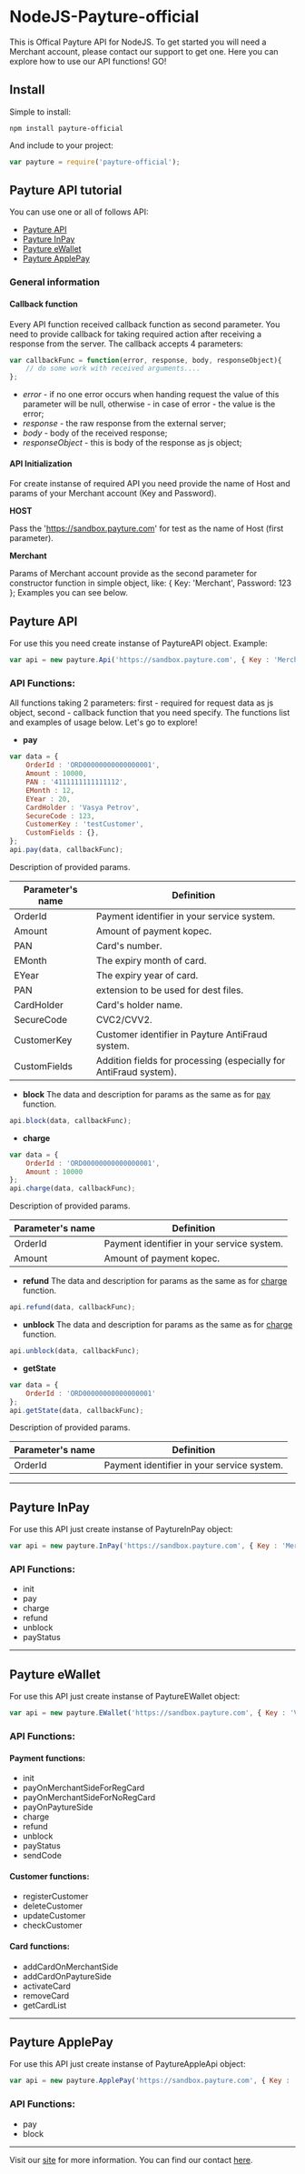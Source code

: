 # NodeJS-Payture-official

This is Offical Payture API for NodeJS. To get started you will need a Merchant account, please contact our support to get one. Here you can explore how to use our API functions! GO!

## Install
Simple to install:  
```npm
npm install payture-official
```
And include to your project:
```javascript
var payture = require('payture-official');
```


## Payture API tutorial
You can use one or all of follows API:

 * [Payture API](#API)
 * [Payture InPay](#InPay)
 * [Payture eWallet](#eWallet)
 * [Payture ApplePay](#ApplePay)

### General information
#### Callback function
Every API function received callback function as second parameter. You need to provide callback for taking required action after receiving a response from the server. 
The callback accepts 4 parameters:
```javascript
var callbackFunc = function(error, response, body, responseObject){
    // do some work with received arguments....
};
```
* *error* - if no one error occurs when handing request the value of this parameter will be null, otherwise - in case of error - the value is the error;
* *response* - the raw response from the external server;
* *body* - body of the received response;
* *responseObject* - this is body of the response as js object;


#### API Initialization
For create instanse of required API you need provide the name of Host and params of your Merchant account (Key and Password).

**HOST**

Pass the 'https://sandbox.payture.com' for test as the name of Host (first parameter).

**Merchant**

Params of Merchant account provide as the second parameter for constructor function in simple object, like: { Key: 'Merchant', Password: 123 };
Examples you can see below.

## Payture API <a id="API"></a>
For use this you need create instanse of PaytureAPI object. Example:
```javascript
var api = new payture.Api('https://sandbox.payture.com', { Key : 'Merchant', Password : 123 });
```
### API Functions:
All functions taking 2 parameters: first -  required for request data as js object, second - callback function that you need specify. The functions list and examples of usage below. Let's go to explore!
* **pay** <a id="pay"></a>
```javascript
var data = {
    OrderId : 'ORD00000000000000001',
    Amount : 10000,
    PAN : '4111111111111112',
    EMonth : 12,
    EYear : 20,
    CardHolder : 'Vasya Petrov',
    SecureCode : 123,
    CustomerKey : 'testCustomer',
    CustomFields : {},
};
api.pay(data, callbackFunc);
```
Description of provided params.

| Parameter's name | Definition                                                        |
| ---------------- | ----------------------------------------------------------------- |
| OrderId          | Payment identifier in your service system.                        |
| Amount           | Amount of payment kopec.                                          |
| PAN              | Card's number.                                                    |
| EMonth           | The expiry month of card.                                         |
| EYear            | The expiry year of card.                                          |
| PAN              | extension to be used for dest files.                              |
| CardHolder       | Card's holder name.                                               |
| SecureCode       | CVC2/CVV2.                                                        |
| CustomerKey      | Customer identifier in Payture AntiFraud system.                  |
| CustomFields     | Addition fields for processing (especially for AntiFraud system). |

* **block**
The data and description for params as the same as for [pay](#pay) function.
```javascript
api.block(data, callbackFunc);
```
* **charge** <a id="charge"></a>
```javascript
var data = {
    OrderId : 'ORD00000000000000001',
    Amount : 10000
};
api.charge(data, callbackFunc);
```
Description of provided params.

| Parameter's name | Definition                                                        |
| ---------------- | ----------------------------------------------------------------- |
| OrderId          | Payment identifier in your service system.                        |
| Amount           | Amount of payment kopec.                                          |

* **refund**
The data and description for params as the same as for [charge](#charge) function.
```javascript
api.refund(data, callbackFunc);
```
* **unblock** 
The data and description for params as the same as for [charge](#charge) function.
```javascript
api.unblock(data, callbackFunc);
```
* **getState**
```javascript
var data = {
    OrderId : 'ORD00000000000000001'
};
api.getState(data, callbackFunc);
```
Description of provided params.

| Parameter's name | Definition                                                        |
| ---------------- | ----------------------------------------------------------------- |
| OrderId          | Payment identifier in your service system.                        |

***
## Payture InPay <a id="InPay"></a>
For use this API just create instanse of PaytureInPay object:
```javascript
var api = new payture.InPay('https://sandbox.payture.com', { Key : 'Merchant', Password : 123 });
```
### API Functions:
* init
* pay
* charge
* refund
* unblock
* payStatus

***

## Payture eWallet <a id="eWallet"></a>
For use this API just create instanse of PaytureEWallet object:
```javascript
var api = new payture.EWallet('https://sandbox.payture.com', { Key : 'VWMerchant', Password : 2645363 });
```

### API Functions:
#### Payment functions:
* init
* payOnMerchantSideForRegCard
* payOnMerchantSideForNoRegCard
* payOnPaytureSide
* charge
* refund
* unblock
* payStatus
* sendCode

#### Customer functions:
* registerCustomer
* deleteCustomer
* updateCustomer
* checkCustomer

#### Card functions:
* addCardOnMerchantSide
* addCardOnPaytureSide
* activateCard
* removeCard
* getCardList
***

## Payture ApplePay <a id="ApplePay"></a>
For use this API just create instanse of PaytureAppleApi object:
```javascript
var api = new payture.ApplePay('https://sandbox.payture.com', { Key : 'VWMerchant', Password : 2645363 });
```
### API Functions:
* pay
* block

***


Visit our [site](http://payture.com/) for more information.
You can find our contact [here](http://payture.com/kontakty/).